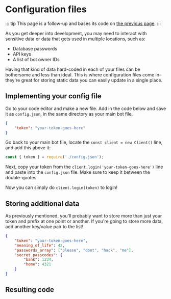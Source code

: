 # Configuration files

::: tip
This page is a follow-up and bases its code on [the previous page](/creating-your-bot/).
:::

As you get deeper into development, you may need to interact with sensitive data or data that gets used in multiple locations, such as:

* Database passwords
* API keys
* A list of bot owner IDs

Having that kind of data hard-coded in each of your files can be bothersome and less than ideal. This is where configuration files come in–they're great for storing static data you can easily update in a single place.

## Implementing your config file

Go to your code editor and make a new file. Add in the code below and save it as `config.json`, in the same directory as your main bot file.

```json
{
	"token": "your-token-goes-here"
}
```

Go back to your main bot file, locate the `const client = new Client()` line, and add this above it:

```js
const { token } = require('./config.json');
```

Next, copy your token from the `client.login('your-token-goes-here')` line and paste into the `config.json` file. Make sure to keep it between the double-quotes.

Now you can simply do `client.login(token)` to login!

## Storing additional data

As previously mentioned, you'll probably want to store more than just your token and prefix at one point or another. If you're going to store more data, add another key/value pair to the list!

```json
{
	"token": "your-token-goes-here",
	"meaning_of_life": 42,
	"passwords_array": ["please", "dont", "hack", "me"],
	"secret_passcodes": {
		"bank": 1234,
		"home": 4321
	}
}
```

## Resulting code

<ResultingCode />
